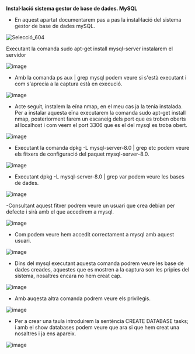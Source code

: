 **Instal·lació sistema gestor de base de dades. MySQL**


- En aquest apartat documentarem pas a pas la instal·lació del sistema gestor de base de dades mySQL.





![Selecció_604](https://user-images.githubusercontent.com/91249713/173052958-ced5d810-4edc-4cf1-8e8c-2c139c8edc1f.png)


Executant la comanda sudo apt-get install mysql-server instalarem el servidor


![image](https://user-images.githubusercontent.com/91249713/173056306-21f97d99-04e1-4b99-b324-00980826fdc3.png)

- Amb la comanda ps aux | grep mysql podem veure si s'està executant i com s'aprecia a la captura està en execució.

![image](https://user-images.githubusercontent.com/91249713/173056629-0593cd0d-e6ce-47ef-8430-1e4204a2d6e1.png)

- Acte seguit, instalem la eïna nmap, en el meu cas ja la tenia instalada. Per a instalar aquesta eïna executarem la comanda sudo apt-get install nmap, posteriorment farem un escaneig dels port que es troben oberts al localhost i com veem el port 3306 que es el del mysql es troba obert.

![image](https://user-images.githubusercontent.com/91249713/173059253-6a9ceb88-78bf-49fa-917c-20b2fc8e28dc.png)

- Executant la comanda dpkg -L mysql-server-8.0 | grep etc podem veure els fitxers de configuració del paquet mysql-server-8.0.


![image](https://user-images.githubusercontent.com/91249713/173059452-3fac9545-95c8-45b1-afd5-cbd8c52e008d.png)

- Executant dpkg -L mysql-server-8.0 | grep var podem veure les bases de dades.

![image](https://user-images.githubusercontent.com/91249713/173059807-3c92d9b1-11c0-49f8-87c1-4e6624c9d7fc.png)

-Consultant aquest fitxer podrem veure un usuari que crea debian per defecte i sirà amb el que accedirem a mysql.

![image](https://user-images.githubusercontent.com/91249713/173060081-31bb4ef3-c8c1-433e-85bb-5a18e632cda7.png)
- Com podem veure hem accedit correctament a mysql amb aquest usuari.

![image](https://user-images.githubusercontent.com/91249713/173060410-b3cecfec-6543-4b6c-96f6-f881ac518419.png)

- Dins del mysql executant aquesta comanda podrem veure les base de dades creades, aquestes que es mostren a la captura son les pripies del sistema, nosaltres encara no hem creat cap.

![image](https://user-images.githubusercontent.com/91249713/173060585-5b0573a9-903f-4190-b491-7f549fb4afb7.png)
- Amb auqesta altra comanda podrem veure els privilegis.

![image](https://user-images.githubusercontent.com/91249713/173060796-1362a271-7595-4758-90c5-51df9544b28e.png)

- Per a crear una taula introduirem la sentència CREATE DATABASE tasks; i amb el show databases podem veure que ara si que hem creat una nosaltres i ja ens apareix.

![image](https://user-images.githubusercontent.com/91249713/173062218-99542698-c459-466d-9b10-b9f6b2a8647b.png)
















